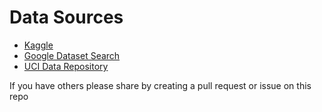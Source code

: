 # Data Sources

- [Kaggle](https://www.kaggle.com/datasets)
- [Google Dataset Search](https://datasetsearch.research.google.com/)
- [UCI Data Repository](https://archive.ics.uci.edu/ml/index.php)

If you have others please share by creating a pull request or issue on this repo
